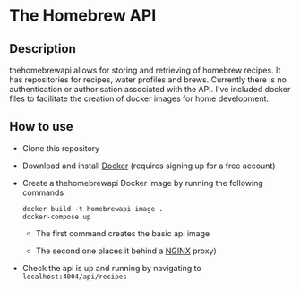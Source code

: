 # The Homebrew API

## Description

thehomebrewapi allows for storing and retrieving of homebrew recipes. It has repositories for recipes, water profiles and brews. Currently there is no authentication or authorisation associated with the API. I've included docker files to facilitate the creation of docker images for home development.

## How to use

- Clone this repository
- Download and install [Docker](https://www.docker.com/) (requires signing up for a free account)
- Create a thehomebrewapi Docker image by running the following commands

      docker build -t homebrewapi-image .
      docker-compose up

  - The first command creates the basic api image

  - The second one places it behind a [NGINX](https://hub.docker.com/_/nginx) proxy)

- Check the api is up and running by navigating to `localhost:4004/api/recipes`
